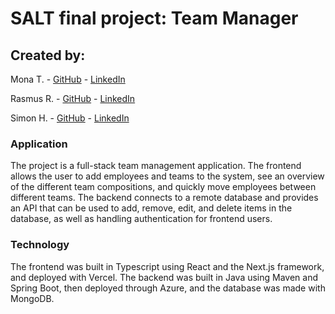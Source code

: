 # SALT final project: Team Manager

## Created by:

Mona T. - [GitHub](https://github.com/monatm) - [LinkedIn](https://www.linkedin.com/in/mona-talebian/)

Rasmus R. - [GitHub](https://github.com/rratracer) - [LinkedIn](https://www.linkedin.com/in/rasmus-ravantti-b06067112/)

Simon H. - [GitHub](https://github.com/simonhong2022) - [LinkedIn](https://www.linkedin.com/in/seongbong-hong-080293121/)

### Application
The project is a full-stack team management application. The frontend allows the user to add employees and teams to the system, see an overview of the different team compositions, and quickly move employees between different teams. The backend connects to a remote database and provides an API that can be used to add, remove, edit, and delete items in the database, as well as handling authentication for frontend users.


### Technology

The frontend was built in Typescript using React and the Next.js framework, and deployed with Vercel. The backend was built in Java using Maven and Spring Boot, then deployed through Azure, and the database was made with MongoDB.
